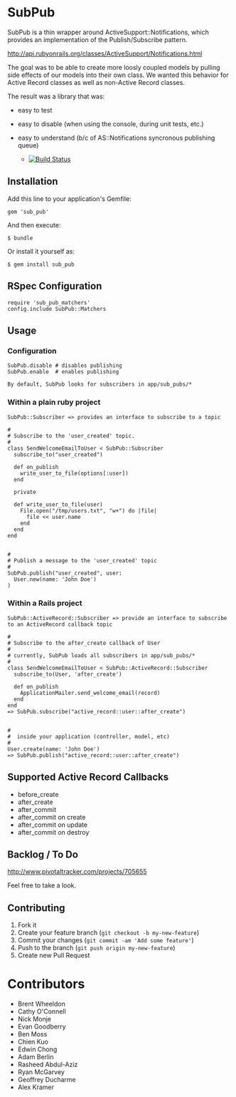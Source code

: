 # SubPub

SubPub is a thin wrapper around ActiveSupport::Notifications, which provides an implementation of the Publish/Subscribe pattern.

http://api.rubyonrails.org/classes/ActiveSupport/Notifications.html

The goal was to be able to create more loosly coupled models by pulling side effects of our models into their own class.  We wanted this behavior for Active Record classes as well as non-Active Record classes.

The result was a library that was:
* easy to test
* easy to disable (when using the console, during unit tests, etc.)
* easy to understand (b/c of AS::Notifications syncronous publishing queue)

  - [![Build Status](https://travis-ci.org/gustly/sub_pub.png?branch=master)](https://travis-ci.org/gustly/sub_pub)

## Installation

Add this line to your application's Gemfile:

    gem 'sub_pub'

And then execute:

    $ bundle

Or install it yourself as:

    $ gem install sub_pub

## RSpec Configuration

    require 'sub_pub_matchers'
    config.include SubPub::Matchers


## Usage

### Configuration

    SubPub.disable # disables publishing
    SubPub.enable  # enables publishing

    By default, SubPub looks for subscribers in app/sub_pubs/* 


### Within a plain ruby project

    SubPub::Subscriber => provides an interface to subscribe to a topic

    #
    # Subscribe to the 'user_created' topic.
    #
    class SendWelcomeEmailToUser < SubPub::Subscriber
      subscribe_to("user_created")

      def on_publish
        write_user_to_file(options[:user])
      end

      private

      def write_user_to_file(user)
        File.open("/tmp/users.txt", "w+") do |file|
          file << user.name
        end
      end
    end


    #
    # Publish a message to the 'user_created' topic
    #
    SubPub.publish("user_created", user:
      User.new(name: 'John Doe')
    )


### Within a Rails project

    SubPub::ActiveRecord::Subscriber => provide an interface to subscribe to an ActiveRecord callback topic

    #
    # Subscribe to the after_create callback of User
    #
    # currently, SubPub loads all subscribers in app/sub_pubs/*
    #
    class SendWelcomeEmailToUser < SubPub::ActiveRecord::Subscriber
      subscribe_to(User, 'after_create')

      def on_publish
        ApplicationMailer.send_welcome_email(record)
      end
    end
    => SubPub.subscribe("active_record::user::after_create")


    #
    #  inside your application (controller, model, etc)
    #
    User.create(name: 'John Doe')
    => SubPub.publish("active_record::user::after_create")


## Supported Active Record Callbacks

* before_create
* after_create
* after_commit
* after_commit on create
* after_commit on update
* after_commit on destroy

## Backlog / To Do

http://www.pivotaltracker.com/projects/705655

Feel free to take a look.

## Contributing

1. Fork it
2. Create your feature branch (`git checkout -b my-new-feature`)
3. Commit your changes (`git commit -am 'Add some feature'`)
4. Push to the branch (`git push origin my-new-feature`)
5. Create new Pull Request

# Contributors

* Brent Wheeldon
* Cathy O'Connell
* Nick Monje
* Evan Goodberry
* Ben Moss
* Chien Kuo
* Edwin Chong
* Adam Berlin
* Rasheed Abdul-Aziz
* Ryan McGarvey
* Geoffrey Ducharme
* Alex Kramer
